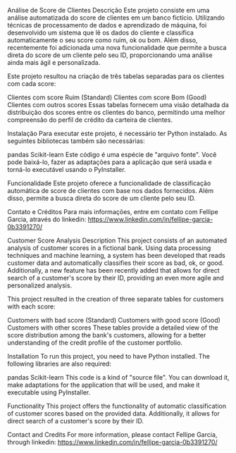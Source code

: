 Análise de Score de Clientes
Descrição
Este projeto consiste em uma análise automatizada do score de clientes em um banco fictício. Utilizando técnicas de processamento de dados e aprendizado de máquina, foi desenvolvido um sistema que lê os dados do cliente e classifica automaticamente o seu score como ruim, ok ou bom. Além disso, recentemente foi adicionada uma nova funcionalidade que permite a busca direta do score de um cliente pelo seu ID, proporcionando uma análise ainda mais ágil e personalizada.

Este projeto resultou na criação de três tabelas separadas para os clientes com cada score:

Clientes com score Ruim (Standard)
Clientes com score Bom (Good)
Clientes com outros scores
Essas tabelas fornecem uma visão detalhada da distribuição dos scores entre os clientes do banco, permitindo uma melhor compreensão do perfil de crédito da carteira de clientes.

Instalação
Para executar este projeto, é necessário ter Python instalado. As seguintes bibliotecas também são necessárias:

pandas
Scikit-learn
Este código é uma espécie de "arquivo fonte". Você pode baixá-lo, fazer as adaptações para a aplicação que será usada e torná-lo executável usando o PyInstaller.

Funcionalidade
Este projeto oferece a funcionalidade de classificação automática de score de clientes com base nos dados fornecidos. Além disso, permite a busca direta do score de um cliente pelo seu ID.

Contato e Créditos
Para mais informações, entre em contato com Fellipe Garcia, através do linkedin: https://www.linkedin.com/in/fellipe-garcia-0b3391270/


Customer Score Analysis
Description
This project consists of an automated analysis of customer scores in a fictional bank. Using data processing techniques and machine learning, a system has been developed that reads customer data and automatically classifies their score as bad, ok, or good. Additionally, a new feature has been recently added that allows for direct search of a customer's score by their ID, providing an even more agile and personalized analysis.

This project resulted in the creation of three separate tables for customers with each score:

Customers with bad score (Standard)
Customers with good score (Good)
Customers with other scores
These tables provide a detailed view of the score distribution among the bank's customers, allowing for a better understanding of the credit profile of the customer portfolio.

Installation
To run this project, you need to have Python installed. The following libraries are also required:

pandas
Scikit-learn
This code is a kind of "source file". You can download it, make adaptations for the application that will be used, and make it executable using PyInstaller.

Functionality
This project offers the functionality of automatic classification of customer scores based on the provided data. Additionally, it allows for direct search of a customer's score by their ID.

Contact and Credits
For more information, please contact Fellipe Garcia, through linkedin: https://www.linkedin.com/in/fellipe-garcia-0b3391270/

